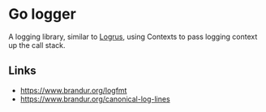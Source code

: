 <!--
SPDX-FileCopyrightText: 2020 Ethel Morgan

SPDX-License-Identifier: CC0-1.0
SPDX-License-Identifier: MIT
-->

# Go logger

A logging library, similar to [Logrus](https://github.com/sirupsen/logrus), using Contexts to pass logging context up the call stack.

## Links

- https://www.brandur.org/logfmt
- https://www.brandur.org/canonical-log-lines

